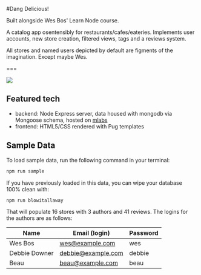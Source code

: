 #Dang Delicious!

Built alongside Wes Bos' Learn Node course.

A catalog app osentensibly for restaurants/cafes/eateries. Implements user accounts, new store creation, filtered views, tags and a reviews system.

All stores and named users depicted by default are figments of the imagination. Except maybe Wes.


===

[![](http://wes.io/kH9O/wowwwwwwwww.jpg)](https://LearnNode.com)


## Featured tech

- backend: Node Express server, data housed with mongodb via Mongoose schema, hosted on [mlabs](https://mlab.com/)
- frontend: HTML5/CSS rendered with Pug templates 


## Sample Data

To load sample data, run the following command in your terminal:

```bash
npm run sample
```

If you have previously loaded in this data, you can wipe your database 100% clean with:

```bash
npm run blowitallaway
```

That will populate 16 stores with 3 authors and 41 reviews. The logins for the authors are as follows:

|Name|Email (login)|Password|
|---|---|---|
|Wes Bos|wes@example.com|wes|
|Debbie Downer|debbie@example.com|debbie|
|Beau|beau@example.com|beau|


